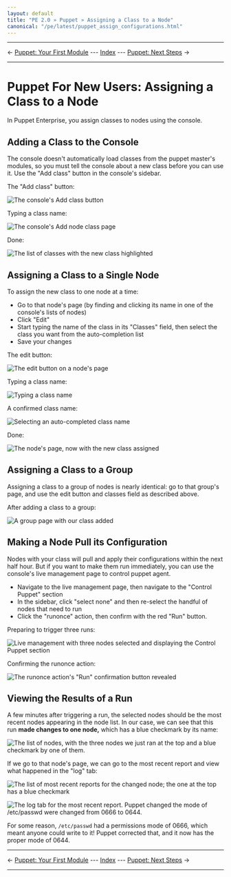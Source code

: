 ```yaml
---
layout: default
title: "PE 2.0 » Puppet » Assigning a Class to a Node"
canonical: "/pe/latest/puppet_assign_configurations.html"
---
```


* * *

&larr; [Puppet: Your First Module](./puppet_first_module.html) --- [Index](./) --- [Puppet: Next Steps](./puppet_next_steps.html) &rarr;

* * *

Puppet For New Users: Assigning a Class to a Node
=====

In Puppet Enterprise, you assign classes to nodes using the console.

Adding a Class to the Console
-----

The console doesn't automatically load classes from the puppet master's modules, so you must tell the console about a new class before you can use it. Use the "Add class" button in the console's sidebar.

The "Add class" button:

![The console's Add class button][classbutton]

Typing a class name:

![The console's Add node class page][classname]

Done:

![The list of classes with the new class highlighted][classexists]

[classbutton]: ./images/puppet_classifying/add_class_button.png
[classexists]: ./images/puppet_classifying/class_exists.png
[classname]: ./images/puppet_classifying/class_name.png

Assigning a Class to a Single Node
-----

To assign the new class to one node at a time:

* Go to that node's page (by finding and clicking its name in one of the console's lists of nodes)
* Click "Edit"
* Start typing the name of the class in its "Classes" field, then select the class you want from the auto-completion list
* Save your changes

The edit button:

![The edit button on a node's page][singlebefore]

Typing a class name:

![Typing a class name][singletyping]

A confirmed class name:

![Selecting an auto-completed class name][singletyped]

Done:

![The node's page, now with the new class assigned][singleafter]

[singleafter]: ./images/puppet_classifying/single_after.png
[singlebefore]: ./images/puppet_classifying/single_before.png
[singletyped]: ./images/puppet_classifying/single_typed.png
[singletyping]: ./images/puppet_classifying/single_typing.png

Assigning a Class to a Group
-----

Assigning a class to a group of nodes is nearly identical: go to that group's page, and use the edit button and classes field as described above.

After adding a class to a group:

![A group page with our class added][groupafter]

[groupafter]: ./images/puppet_classifying/group_after.png


Making a Node Pull its Configuration
-----

Nodes with your class will pull and apply their configurations within the next half hour. But if you want to make them run immediately, you can use the console's live management page to control puppet agent.

* Navigate to the live management page, then navigate to the "Control Puppet" section
* In the sidebar, click "select none" and then re-select the handful of nodes that need to run
* Click the "runonce" action, then confirm with the red "Run" button.

Preparing to trigger three runs:

![Live management with three nodes selected and displaying the Control Puppet section][pull_ready]

Confirming the runonce action:

![The runonce action's "Run" confirmation button revealed][pull_run]

[pull_ready]: ./images/puppet_classifying/pull_ready.png
[pull_run]: ./images/puppet_classifying/pull_run.png

Viewing the Results of a Run
-----

A few minutes after triggering a run, the selected nodes should be the most recent nodes appearing in the node list. In our case, we can see that this run **made changes to one node,** which has a blue checkmark by its name:

![The list of nodes, with the three nodes we just ran at the top and a blue checkmark by one of them.][view_onechanged]

If we go to that node's page, we can go to the most recent report and view what happened in the "log" tab:

![The list of most recent reports for the changed node; the one at the top has a blue checkmark][view_lastreport]

![The log tab for the most recent report. Puppet changed the mode of /etc/passwd were changed from 0666 to 0644.][view_log]

For some reason, `/etc/passwd` had a permissions mode of 0666, which meant anyone could write to it! Puppet corrected that, and it now has the proper mode of 0644.

[view_lastreport]: ./images/puppet_classifying/view_lastreport.png
[view_log]: ./images/puppet_classifying/view_log.png
[view_onechanged]: ./images/puppet_classifying/view_onechanged.png

* * *

&larr; [Puppet: Your First Module](./puppet_first_module.html) --- [Index](./) --- [Puppet: Next Steps](./puppet_next_steps.html) &rarr;

* * *


